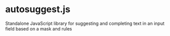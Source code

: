 autosuggest.js
==============

Standalone JavaScript library for suggesting and completing text in an input field based on a mask and rules
